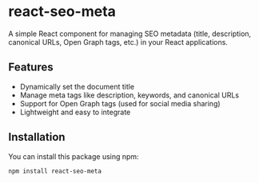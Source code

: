 # react-seo-meta

A simple React component for managing SEO metadata (title, description, canonical URLs, Open Graph tags, etc.) in your React applications.

## Features

- Dynamically set the document title
- Manage meta tags like description, keywords, and canonical URLs
- Support for Open Graph tags (used for social media sharing)
- Lightweight and easy to integrate

## Installation

You can install this package using npm:

```bash
npm install react-seo-meta
